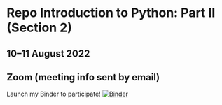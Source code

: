 # Repo Introduction to Python: Part II (Section 2)
## 10–11 August 2022
## Zoom (meeting info sent by email)

Launch my Binder to participate!
[![Binder](https://mybinder.org/badge_logo.svg)](https://mybinder.org/v2/gh/somet-code/code-workshop-python-2022/HEAD)
